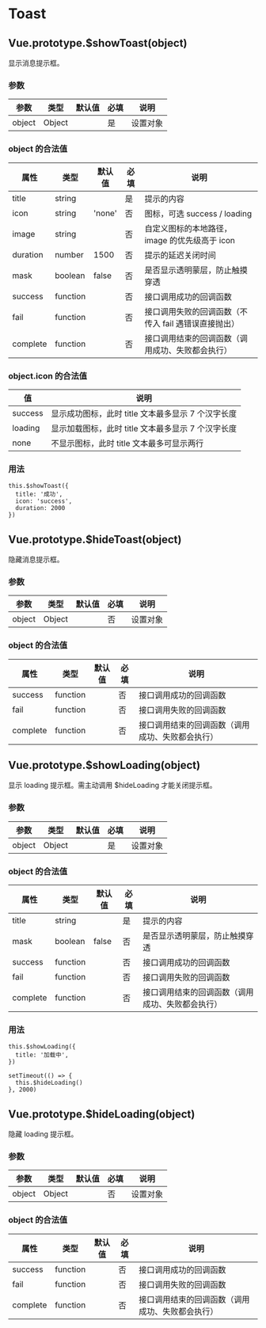 # Toast

## <a name="showToast">Vue.prototype.\$showToast(object)</a>

显示消息提示框。

### 参数

| 参数   | 类型   | 默认值 | 必填 | 说明     |
| ------ | ------ | ------ | ---- | -------- |
| object | Object |        | 是   | 设置对象 |

### object 的合法值

| 属性     | 类型     | 默认值 | 必填 | 说明                                                 |
| -------- | -------- | ------ | ---- | ---------------------------------------------------- |
| title    | string   |        | 是   | 提示的内容                                           |
| icon     | string   | 'none' | 否   | 图标，可选 success / loading                         |
| image    | string   |        | 否   | 自定义图标的本地路径，image 的优先级高于 icon        |
| duration | number   | 1500   | 否   | 提示的延迟关闭时间                                   |
| mask     | boolean  | false  | 否   | 是否显示透明蒙层，防止触摸穿透                       |
| success  | function |        | 否   | 接口调用成功的回调函数                               |
| fail     | function |        | 否   | 接口调用失败的回调函数（不传入 fail 遇错误直接抛出） |
| complete | function |        | 否   | 接口调用结束的回调函数（调用成功、失败都会执行）     |

### object.icon 的合法值

| 值      | 说明                                               |
| ------- | -------------------------------------------------- |
| success | 显示成功图标，此时 title 文本最多显示 7 个汉字长度 |
| loading | 显示加载图标，此时 title 文本最多显示 7 个汉字长度 |
| none    | 不显示图标，此时 title 文本最多可显示两行          |

### 用法

```
this.$showToast({
  title: '成功',
  icon: 'success',
  duration: 2000
})
```

## <a name="hideToast">Vue.prototype.\$hideToast(object)</a>

隐藏消息提示框。

### 参数

| 参数   | 类型   | 默认值 | 必填 | 说明     |
| ------ | ------ | ------ | ---- | -------- |
| object | Object |        | 否   | 设置对象 |

### object 的合法值

| 属性     | 类型     | 默认值 | 必填 | 说明                                             |
| -------- | -------- | ------ | ---- | ------------------------------------------------ |
| success  | function |        | 否   | 接口调用成功的回调函数                           |
| fail     | function |        | 否   | 接口调用失败的回调函数                           |
| complete | function |        | 否   | 接口调用结束的回调函数（调用成功、失败都会执行） |

## <a name="showLoading">Vue.prototype.\$showLoading(object)</a>

显示 loading 提示框。需主动调用 \$hideLoading 才能关闭提示框。

### 参数

| 参数   | 类型   | 默认值 | 必填 | 说明     |
| ------ | ------ | ------ | ---- | -------- |
| object | Object |        | 是   | 设置对象 |

### object 的合法值

| 属性     | 类型     | 默认值 | 必填 | 说明                                             |
| -------- | -------- | ------ | ---- | ------------------------------------------------ |
| title    | string   |        | 是   | 提示的内容                                       |
| mask     | boolean  | false  | 否   | 是否显示透明蒙层，防止触摸穿透                   |
| success  | function |        | 否   | 接口调用成功的回调函数                           |
| fail     | function |        | 否   | 接口调用失败的回调函数                           |
| complete | function |        | 否   | 接口调用结束的回调函数（调用成功、失败都会执行） |

### 用法

```
this.$showLoading({
  title: '加载中',
})

setTimeout(() => {
  this.$hideLoading()
}, 2000)
```

## <a name="hideLoading">Vue.prototype.\$hideLoading(object)</a>

隐藏 loading 提示框。

### 参数

| 参数   | 类型   | 默认值 | 必填 | 说明     |
| ------ | ------ | ------ | ---- | -------- |
| object | Object |        | 否   | 设置对象 |

### object 的合法值

| 属性     | 类型     | 默认值 | 必填 | 说明                                             |
| -------- | -------- | ------ | ---- | ------------------------------------------------ |
| success  | function |        | 否   | 接口调用成功的回调函数                           |
| fail     | function |        | 否   | 接口调用失败的回调函数                           |
| complete | function |        | 否   | 接口调用结束的回调函数（调用成功、失败都会执行） |

